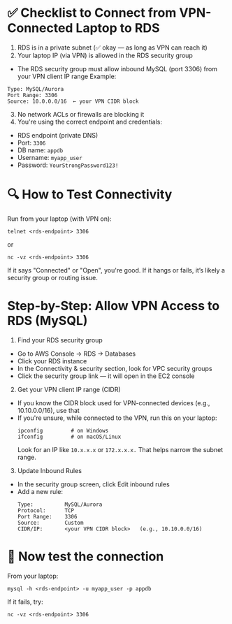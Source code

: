 # ✅ Checklist to Connect from VPN-Connected Laptop to RDS
1. RDS is in a private subnet (✅ okay — as long as VPN can reach it)
2. Your laptop IP (via VPN) is allowed in the RDS security group
  - The RDS security group must allow inbound MySQL (port 3306) from your VPN client IP range
Example:
```
Type: MySQL/Aurora
Port Range: 3306
Source: 10.0.0.0/16  ← your VPN CIDR block
```
3. No network ACLs or firewalls are blocking it
4. You're using the correct endpoint and credentials:
  - RDS endpoint (private DNS)
  - Port: `3306`
  - DB name: `appdb`
  - Username: `myapp_user`
  - Password: `YourStrongPassword123!`

# 🔍 How to Test Connectivity
Run from your laptop (with VPN on):
```
telnet <rds-endpoint> 3306
```
or
```
nc -vz <rds-endpoint> 3306
```
If it says "Connected" or "Open", you're good.
If it hangs or fails, it’s likely a security group or routing issue.

# Step-by-Step: Allow VPN Access to RDS (MySQL)
1. Find your RDS security group
  - Go to AWS Console → RDS → Databases
  - Click your RDS instance
  - In the Connectivity & security section, look for VPC security groups
  - Click the security group link — it will open in the EC2 console
2. Get your VPN client IP range (CIDR)
  - If you know the CIDR block used for VPN-connected devices (e.g., 10.10.0.0/16), use that
  - If you're unsure, while connected to the VPN, run this on your laptop:
    ```
    ipconfig         # on Windows
    ifconfig         # on macOS/Linux
    ```
    Look for an IP like `10.x.x.x` or `172.x.x.x.` That helps narrow the subnet range.
3. Update Inbound Rules
  - In the security group screen, click Edit inbound rules
  - Add a new rule:
    ```
    Type:          MySQL/Aurora
    Protocol:      TCP
    Port Range:    3306
    Source:        Custom
    CIDR/IP:       <your VPN CIDR block>   (e.g., 10.10.0.0/16)
    ```
# 🔁 Now test the connection
From your laptop:
```
mysql -h <rds-endpoint> -u myapp_user -p appdb
```
If it fails, try:
```
nc -vz <rds-endpoint> 3306
```
